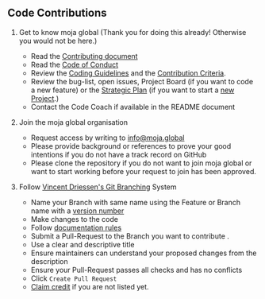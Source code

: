 ## Code Contributions  

1. Get to know moja global (Thank you for doing this already! Otherwise you would not be here.)  
    * Read the [Contributing document](https://github.com/moja-global/About-moja-global/blob/master/CONTRIBUTING.md)
    * Read the [Code of Conduct](https://github.com/moja-global/.github/blob/master/CODE_OF_CONDUCT.md)
    * Review the [Coding Guidelines](https://github.com/moja-global/.github/blob/master/Governance/Coding-Guidelines.md) and the [Contribution Criteria](https://github.com/moja-global/.github/blob/master/Governance/Contribution-Criteria.md).
    * Review the bug-list, open issues, Project Board (if you want to code a new feature) or the [Strategic Plan](https://github.com/moja-global/About-moja-global/blob/master/Governance/Strategic-Plan.md) (if you want to start a [new Project](https://github.com/moja-global/About-moja-global/blob/master/Contributing/How-to-Start-a-New-Project.md).) 
    * Contact the Code Coach if available in the README document  

1. Join the moja global organisation
    * Request access by writing to info@moja.global
    * Please provide background or references to prove your good intentions if you do not have a track record on GitHub
    * Please clone the repository if you do not want to join moja global or want to start working before your request to join has been approved.

1. Follow [Vincent Driessen's Git Branching](https://nvie.com/posts/a-successful-git-branching-model/) System
    * Name your Branch with same name using the Feature or Branch name with a [version number](https://github.com/moja-global/About-moja-global/blob/master/Contributing/How-to-Assign-a-Version.md)
    * Make changes to the code
    * Follow [documentation rules](https://github.com/moja-global/About-moja-global/blob/master/Contributing/How-to-Document-Your-Contribution.md)
    * Submit a Pull-Request to the Branch you want to contribute .
    * Use a clear and descriptive title
    * Ensure maintainers can understand your proposed changes from the description
    * Ensure your Pull-Request passes all checks and has no conflicts
    * Click `Create Pull Request`
    * [Claim credit](https://github.com/moja-global/About-moja-global/blob/master/Contributing/How-to-Get-Credit-for-Your-Contribution.md) if you are not listed yet. 
